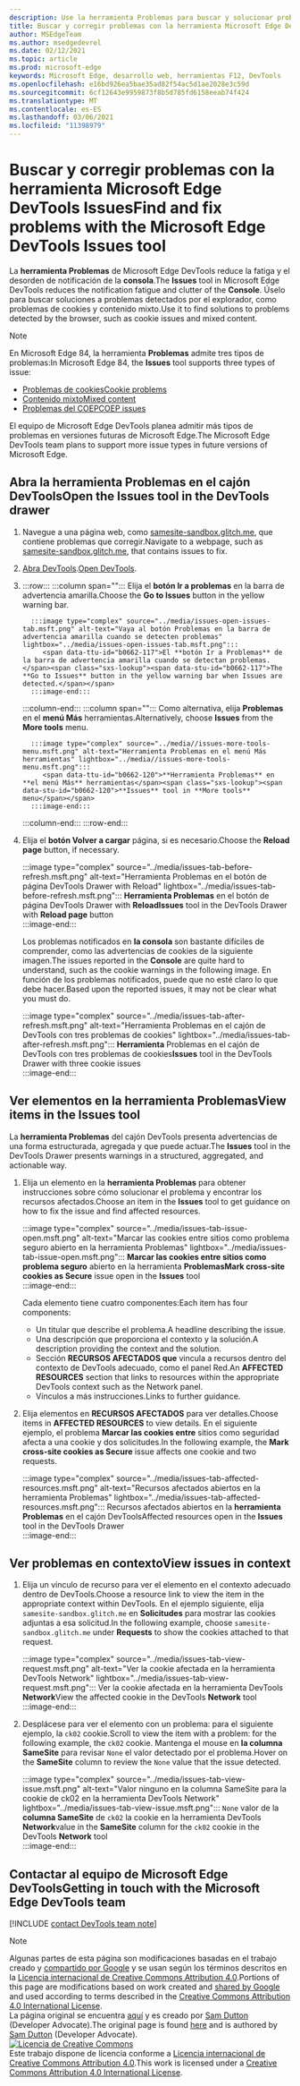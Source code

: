 ```yaml
---
description: Use la herramienta Problemas para buscar y solucionar problemas con su sitio web.
title: Buscar y corregir problemas con la herramienta Microsoft Edge DevTools Issues
author: MSEdgeTeam
ms.author: msedgedevrel
ms.date: 02/12/2021
ms.topic: article
ms.prod: microsoft-edge
keywords: Microsoft Edge, desarrollo web, herramientas F12, DevTools
ms.openlocfilehash: e16bd926ea5bae35ad82f54ac5d1ae2028e3c59d
ms.sourcegitcommit: 6cf12643e9959873f8b5d785fd6158eeab74f424
ms.translationtype: MT
ms.contentlocale: es-ES
ms.lasthandoff: 03/06/2021
ms.locfileid: "11398979"
---
```

<!-- Copyright Sam Dutton 

   Licensed under the Apache License, Version 2.0 (the "License");
   you may not use this file except in compliance with the License.
   You may obtain a copy of the License at

       https://www.apache.org/licenses/LICENSE-2.0

   Unless required by applicable law or agreed to in writing, software
   distributed under the License is distributed on an "AS IS" BASIS,
   WITHOUT WARRANTIES OR CONDITIONS OF ANY KIND, either express or implied.
   See the License for the specific language governing permissions and
   limitations under the License.  -->  

# <a name="find-and-fix-problems-with-the-microsoft-edge-devtools-issues-tool"></a><span data-ttu-id="b0662-104">Buscar y corregir problemas con la herramienta Microsoft Edge DevTools Issues</span><span class="sxs-lookup"><span data-stu-id="b0662-104">Find and fix problems with the Microsoft Edge DevTools Issues tool</span></span>  

<span data-ttu-id="b0662-105">La **herramienta Problemas** de Microsoft Edge DevTools reduce la fatiga y el desorden de notificación de la **consola**.</span><span class="sxs-lookup"><span data-stu-id="b0662-105">The **Issues** tool in Microsoft Edge DevTools reduces the notification fatigue and clutter of the **Console**.</span></span>  <span data-ttu-id="b0662-106">Úselo para buscar soluciones a problemas detectados por el explorador, como problemas de cookies y contenido mixto.</span><span class="sxs-lookup"><span data-stu-id="b0662-106">Use it to find solutions to problems detected by the browser, such as cookie issues and mixed content.</span></span>  

> [!NOTE]
> <span data-ttu-id="b0662-107">En Microsoft Edge 84, la herramienta **Problemas** admite tres tipos de problemas:</span><span class="sxs-lookup"><span data-stu-id="b0662-107">In Microsoft Edge 84, the **Issues** tool supports three types of issue:</span></span>  
> *   [<span data-ttu-id="b0662-108">Problemas de cookies</span><span class="sxs-lookup"><span data-stu-id="b0662-108">Cookie problems</span></span>][MDNSameSiteCookies]  
> *   [<span data-ttu-id="b0662-109">Contenido mixto</span><span class="sxs-lookup"><span data-stu-id="b0662-109">Mixed content</span></span>][MDNMixedContent]  
> *   [<span data-ttu-id="b0662-110">Problemas del COEP</span><span class="sxs-lookup"><span data-stu-id="b0662-110">COEP issues</span></span>][W3CCOEPSpec]
> 
> <span data-ttu-id="b0662-111">El equipo de Microsoft Edge DevTools planea admitir más tipos de problemas en versiones futuras de Microsoft Edge.</span><span class="sxs-lookup"><span data-stu-id="b0662-111">The Microsoft Edge DevTools team plans to support more issue types in future versions of Microsoft Edge.</span></span>  

## <a name="open-the-issues-tool-in-the-devtools-drawer"></a><span data-ttu-id="b0662-112">Abra la herramienta Problemas en el cajón DevTools</span><span class="sxs-lookup"><span data-stu-id="b0662-112">Open the Issues tool in the DevTools drawer</span></span>  

1.  <span data-ttu-id="b0662-113">Navegue a una página web, como [samesite-sandbox.glitch.me][GlitchSamesiteSandbox], que contiene problemas que corregir.</span><span class="sxs-lookup"><span data-stu-id="b0662-113">Navigate to a webpage, such as [samesite-sandbox.glitch.me][GlitchSamesiteSandbox], that contains issues to fix.</span></span>  
1.  <span data-ttu-id="b0662-114">[Abra DevTools][DevtoolsOpen].</span><span class="sxs-lookup"><span data-stu-id="b0662-114">[Open DevTools][DevtoolsOpen].</span></span>  
1.  :::row:::
       :::column span="":::
          <span data-ttu-id="b0662-115">Elija el **botón Ir a problemas** en la barra de advertencia amarilla.</span><span class="sxs-lookup"><span data-stu-id="b0662-115">Choose the **Go to Issues** button in the yellow warning bar.</span></span>  
          
          :::image type="complex" source="../media/issues-open-issues-tab.msft.png" alt-text="Vaya al botón Problemas en la barra de advertencia amarilla cuando se detecten problemas" lightbox="../media/issues-open-issues-tab.msft.png":::
             <span data-ttu-id="b0662-117">El **botón Ir a Problemas** de la barra de advertencia amarilla cuando se detectan problemas.</span><span class="sxs-lookup"><span data-stu-id="b0662-117">The **Go to Issues** button in the yellow warning bar when Issues are detected.</span></span>  
          :::image-end:::  
       :::column-end:::
       :::column span="":::
          <span data-ttu-id="b0662-118">Como alternativa, elija **Problemas** en el **menú Más** herramientas.</span><span class="sxs-lookup"><span data-stu-id="b0662-118">Alternatively, choose **Issues** from the **More tools** menu.</span></span>  
          
          :::image type="complex" source="../media//issues-more-tools-menu.msft.png" alt-text="Herramienta Problemas en el menú Más herramientas" lightbox="../media//issues-more-tools-menu.msft.png":::
             <span data-ttu-id="b0662-120">**Herramienta Problemas** en **el menú Más** herramientas</span><span class="sxs-lookup"><span data-stu-id="b0662-120">**Issues** tool in **More tools** menu</span></span>  
          :::image-end:::  
       :::column-end:::
    :::row-end:::
    
1.  <span data-ttu-id="b0662-121">Elija el **botón Volver a cargar** página, si es necesario.</span><span class="sxs-lookup"><span data-stu-id="b0662-121">Choose the **Reload page** button, if necessary.</span></span>  
    
    :::image type="complex" source="../media/issues-tab-before-refresh.msft.png" alt-text="Herramienta Problemas en el botón de página DevTools Drawer with Reload" lightbox="../media/issues-tab-before-refresh.msft.png":::
       <span data-ttu-id="b0662-123">**Herramienta Problemas** en el botón de página DevTools Drawer with **Reload**</span><span class="sxs-lookup"><span data-stu-id="b0662-123">**Issues** tool in the DevTools Drawer with **Reload page** button</span></span>  
    :::image-end:::  

    <span data-ttu-id="b0662-124">Los problemas notificados en **la consola** son bastante difíciles de comprender, como las advertencias de cookies de la siguiente imagen.</span><span class="sxs-lookup"><span data-stu-id="b0662-124">The issues reported in the **Console** are quite hard to understand, such as the cookie warnings in the following image.</span></span>  <span data-ttu-id="b0662-125">En función de los problemas notificados, puede que no esté claro lo que debe hacer.</span><span class="sxs-lookup"><span data-stu-id="b0662-125">Based upon the reported issues, it may not be clear what you must do.</span></span>  
    
    :::image type="complex" source="../media/issues-tab-after-refresh.msft.png" alt-text="Herramienta Problemas en el cajón de DevTools con tres problemas de cookies" lightbox="../media/issues-tab-after-refresh.msft.png":::
       <span data-ttu-id="b0662-127">**Herramienta** Problemas en el cajón de DevTools con tres problemas de cookies</span><span class="sxs-lookup"><span data-stu-id="b0662-127">**Issues** tool in the DevTools Drawer with three cookie issues</span></span>  
    :::image-end:::  
    
## <a name="view-items-in-the-issues-tool"></a><span data-ttu-id="b0662-128">Ver elementos en la herramienta Problemas</span><span class="sxs-lookup"><span data-stu-id="b0662-128">View items in the Issues tool</span></span>  

<span data-ttu-id="b0662-129">La **herramienta Problemas** del cajón DevTools presenta advertencias de una forma estructurada, agregada y que puede actuar.</span><span class="sxs-lookup"><span data-stu-id="b0662-129">The **Issues** tool in the DevTools Drawer presents warnings in a structured, aggregated, and actionable way.</span></span>  

1.  <span data-ttu-id="b0662-130">Elija un elemento en la **herramienta Problemas** para obtener instrucciones sobre cómo solucionar el problema y encontrar los recursos afectados.</span><span class="sxs-lookup"><span data-stu-id="b0662-130">Choose an item in the **Issues** tool to get guidance on how to fix the issue and find affected resources.</span></span>  
    
    :::image type="complex" source="../media/issues-tab-issue-open.msft.png" alt-text="Marcar las cookies entre sitios como problema seguro abierto en la herramienta Problemas" lightbox="../media/issues-tab-issue-open.msft.png":::
       <span data-ttu-id="b0662-132">**Marcar las cookies entre sitios como problema seguro** abierto en la herramienta **Problemas**</span><span class="sxs-lookup"><span data-stu-id="b0662-132">**Mark cross-site cookies as Secure** issue open in the **Issues** tool</span></span>  
    :::image-end:::  
    
    <span data-ttu-id="b0662-133">Cada elemento tiene cuatro componentes:</span><span class="sxs-lookup"><span data-stu-id="b0662-133">Each item has four components:</span></span>  
    
    *   <span data-ttu-id="b0662-134">Un titular que describe el problema.</span><span class="sxs-lookup"><span data-stu-id="b0662-134">A headline describing the issue.</span></span>  
    *   <span data-ttu-id="b0662-135">Una descripción que proporciona el contexto y la solución.</span><span class="sxs-lookup"><span data-stu-id="b0662-135">A description providing the context and the solution.</span></span>  
    *   <span data-ttu-id="b0662-136">Sección **RECURSOS AFECTADOS que** vincula a recursos dentro del contexto de DevTools adecuado, como el panel Red.</span><span class="sxs-lookup"><span data-stu-id="b0662-136">An **AFFECTED RESOURCES** section that links to resources within the appropriate DevTools context such as the Network panel.</span></span>  
    *   <span data-ttu-id="b0662-137">Vínculos a más instrucciones.</span><span class="sxs-lookup"><span data-stu-id="b0662-137">Links to further guidance.</span></span>  
    
1.  <span data-ttu-id="b0662-138">Elija elementos en **RECURSOS AFECTADOS** para ver detalles.</span><span class="sxs-lookup"><span data-stu-id="b0662-138">Choose items in **AFFECTED RESOURCES** to view details.</span></span>  <span data-ttu-id="b0662-139">En el siguiente ejemplo, el problema **Marcar las cookies entre** sitios como seguridad afecta a una cookie y dos solicitudes.</span><span class="sxs-lookup"><span data-stu-id="b0662-139">In the following example, the **Mark cross-site cookies as Secure** issue affects one cookie and two requests.</span></span>  
    
    :::image type="complex" source="../media/issues-tab-affected-resources.msft.png" alt-text="Recursos afectados abiertos en la herramienta Problemas" lightbox="../media/issues-tab-affected-resources.msft.png":::
       <span data-ttu-id="b0662-141">Recursos afectados abiertos en la **herramienta Problemas** en el cajón DevTools</span><span class="sxs-lookup"><span data-stu-id="b0662-141">Affected resources open in the **Issues** tool in the DevTools Drawer</span></span>  
    :::image-end:::  
    
## <a name="view-issues-in-context"></a><span data-ttu-id="b0662-142">Ver problemas en contexto</span><span class="sxs-lookup"><span data-stu-id="b0662-142">View issues in context</span></span>  

1.  <span data-ttu-id="b0662-143">Elija un vínculo de recurso para ver el elemento en el contexto adecuado dentro de DevTools.</span><span class="sxs-lookup"><span data-stu-id="b0662-143">Choose a resource link to view the item in the appropriate context within DevTools.</span></span>  <span data-ttu-id="b0662-144">En el ejemplo siguiente, elija `samesite-sandbox.glitch.me` en **Solicitudes** para mostrar las cookies adjuntas a esa solicitud.</span><span class="sxs-lookup"><span data-stu-id="b0662-144">In the following example, choose `samesite-sandbox.glitch.me` under **Requests** to show the cookies attached to that request.</span></span>  
    
    :::image type="complex" source="../media/issues-tab-view-request.msft.png" alt-text="Ver la cookie afectada en la herramienta DevTools Network" lightbox="../media/issues-tab-view-request.msft.png":::
       <span data-ttu-id="b0662-146">Ver la cookie afectada en la herramienta DevTools **Network**</span><span class="sxs-lookup"><span data-stu-id="b0662-146">View the affected cookie in the DevTools **Network** tool</span></span>  
    :::image-end:::  

1.  <span data-ttu-id="b0662-147">Desplácese para ver el elemento con un problema: para el siguiente ejemplo, la `ck02` cookie.</span><span class="sxs-lookup"><span data-stu-id="b0662-147">Scroll to view the item with a problem:  for the following example, the `ck02` cookie.</span></span>  <span data-ttu-id="b0662-148">Mantenga el mouse en **la columna SameSite** para revisar `None` el valor detectado por el problema.</span><span class="sxs-lookup"><span data-stu-id="b0662-148">Hover on the **SameSite** column to review the `None` value that the issue detected.</span></span>  
    
    :::image type="complex" source="../media/issues-tab-view-issue.msft.png" alt-text="Valor ninguno en la columna SameSite para la cookie de ck02 en la herramienta DevTools Network" lightbox="../media/issues-tab-view-issue.msft.png":::
       `None` <span data-ttu-id="b0662-150">valor de la **columna SameSite** de `ck02` la cookie en la herramienta DevTools **Network**</span><span class="sxs-lookup"><span data-stu-id="b0662-150">value in the **SameSite** column for the `ck02` cookie in the DevTools **Network** tool</span></span>  
    :::image-end:::  

## <a name="getting-in-touch-with-the-microsoft-edge-devtools-team"></a><span data-ttu-id="b0662-151">Contactar al equipo de Microsoft Edge DevTools</span><span class="sxs-lookup"><span data-stu-id="b0662-151">Getting in touch with the Microsoft Edge DevTools team</span></span>  

[!INCLUDE [contact DevTools team note](../includes/contact-devtools-team-note.md)]  

<!-- links -->  

[DevtoolsOpen]: ../open/index.md "Abra Microsoft Edge DevTools | Microsoft Docs"  

[GlitchSamesiteSandbox]: https://samesite-sandbox.glitch.me "Pruebas de cookies de SameSite | Glitch"  

[MDNSameSiteCookies]: https://developer.mozilla.org/docs/Web/HTTP/Headers/Set-Cookie/SameSite "Cookies de SameSite | MDN"  
[MDNMixedContent]: https://developer.mozilla.org/docs/Web/Security/Mixed_content "Contenido mixto | MDN"  

[W3CCOEPSpec]: https://wicg.github.io/cross-origin-embedder-policy "Directiva de incrustación entre orígenes | Grupo de comunidad de la incubadora web"  

> [!NOTE]
> <span data-ttu-id="b0662-157">Algunas partes de esta página son modificaciones basadas en el trabajo creado y [compartido por Google][GoogleSitePolicies] y se usan según los términos descritos en la [Licencia internacional de Creative Commons Attribution 4.0][CCA4IL].</span><span class="sxs-lookup"><span data-stu-id="b0662-157">Portions of this page are modifications based on work created and [shared by Google][GoogleSitePolicies] and used according to terms described in the [Creative Commons Attribution 4.0 International License][CCA4IL].</span></span>  
> <span data-ttu-id="b0662-158">La página original se encuentra [aquí](https://developers.google.com/web/tools/chrome-devtools/issues/index) y es creado por [Sam Dutton][SamDutton] \(Developer Advocate\).</span><span class="sxs-lookup"><span data-stu-id="b0662-158">The original page is found [here](https://developers.google.com/web/tools/chrome-devtools/issues/index) and is authored by [Sam Dutton][SamDutton] \(Developer Advocate\).</span></span>  
[![Licencia de Creative Commons][CCby4Image]][CCA4IL]  
<span data-ttu-id="b0662-160">Este trabajo dispone de licencia conforme a [Licencia internacional de Creative Commons Attribution 4.0][CCA4IL].</span><span class="sxs-lookup"><span data-stu-id="b0662-160">This work is licensed under a [Creative Commons Attribution 4.0 International License][CCA4IL].</span></span>  

[CCA4IL]: https://creativecommons.org/licenses/by/4.0  
[CCby4Image]: https://i.creativecommons.org/l/by/4.0/88x31.png  
[GoogleSitePolicies]: https://developers.google.com/terms/site-policies  
[KayceBasques]: https://developers.google.com/web/resources/contributors/kaycebasques  
[SamDutton]: https://developers.google.com/web/resources/contributors/samdutton  
